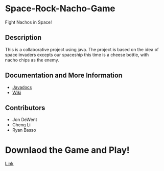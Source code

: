 # Space-Rock-Nacho-Game 
Fight Nachos in Space!

## Description
This is a collaborative project using java. The project is based on the idea of space invaders excepts our spaceship this time is a cheese bottle, with nacho chips as the enemy.

## Documentation and More Information
* [Javadocs](https://jonnydewent.github.io/NachoSpaceInvaders/)
* [Wiki](https://github.com/lichal/Space-Rock-Nacho-Game/wiki)

## Contributors
* Jon DeWent
* Cheng Li
* Ryan Basso

# Downlaod the Game and Play!
[Link](https://github.com/lichal/portfolio/tree/master/SpaceRockNacho)
